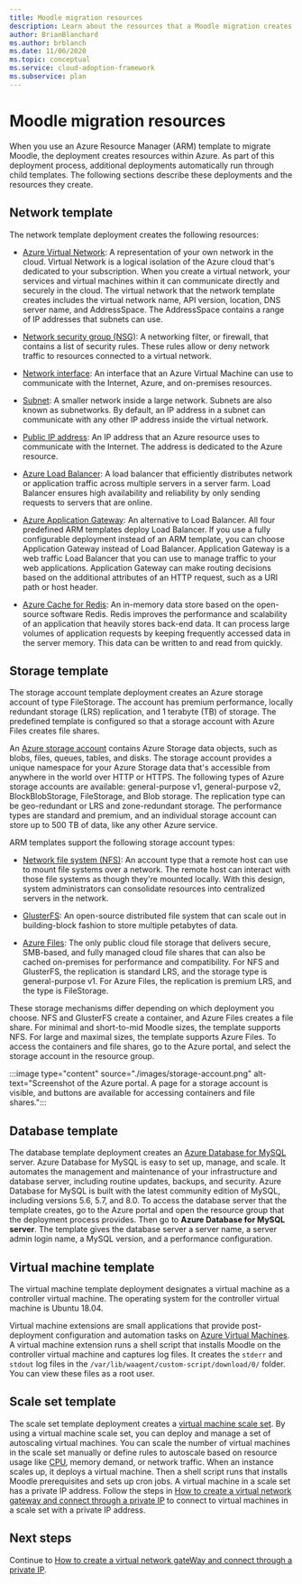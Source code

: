 ```yaml
---
title: Moodle migration resources
description: Learn about the resources that a Moodle migration creates within Azure. Examples include an Azure Virtual Network, a network security group, and a subnet.
author: BrianBlanchard
ms.author: brblanch 
ms.date: 11/06/2020
ms.topic: conceptual
ms.service: cloud-adoption-framework
ms.subservice: plan
---
```


# Moodle migration resources

When you use an Azure Resource Manager (ARM) template to migrate Moodle, the deployment creates resources within Azure. As part of this deployment process, additional deployments automatically run through child templates. The following sections describe these deployments and the resources they create.

## Network template

The network template deployment creates the following resources:

- [Azure Virtual Network](/azure/virtual-network/virtual-networks-overview): A representation of your own network in the cloud. Virtual Network is a logical isolation of the Azure cloud that's dedicated to your subscription. When you create a virtual network, your services and virtual machines within it can communicate directly and securely in the cloud. The virtual network that the network template creates includes the virtual network name, API version, location, DNS server name, and AddressSpace. The AddressSpace contains a range of IP addresses that subnets can use.

- [Network security group (NSG)](/azure/virtual-network/network-security-groups-overview): A networking filter, or firewall, that contains a list of security rules. These rules allow or deny network traffic to resources connected to a virtual network.

- [Network interface](/azure/virtual-network/virtual-network-network-interface): An interface that an Azure Virtual Machine can use to communicate with the Internet, Azure, and on-premises resources.

- [Subnet](/azure/virtual-network/virtual-network-manage-subnet): A smaller network inside a large network. Subnets are also known as subnetworks. By default, an IP address in a subnet can communicate with any other IP address inside the virtual network.

- [Public IP address](/azure/virtual-network/public-ip-addresses#:~:text=Public%20IP%20addresses%20enable%20Azure,IP%20assigned%20can%20communicate%20outbound): An IP address that an Azure resource uses to communicate with the Internet. The address is dedicated to the Azure resource.

- [Azure Load Balancer](/azure/virtual-machines/windows/tutorial-load-balancer#:~:text=An%20Azure%20load%20balancer%20is,traffic%20to%20an%20operational%20VM): A load balancer that efficiently distributes network or application traffic across multiple servers in a server farm. Load Balancer ensures high availability and reliability by only sending requests to servers that are online.

- [Azure Application Gateway](/azure/application-gateway/overview): An alternative to Load Balancer. All four predefined ARM templates deploy Load Balancer. If you use a fully configurable deployment instead of an ARM template, you can choose Application Gateway instead of Load Balancer. Application Gateway is a web traffic Load Balancer that you can use to manage traffic to your web applications. Application Gateway can make routing decisions based on the additional attributes of an HTTP request, such as a URI path or host header.

- [Azure Cache for Redis](/azure/azure-cache-for-redis/cache-overview): An in-memory data store based on the open-source software Redis. Redis improves the performance and scalability of an application that heavily stores back-end data. It can process large volumes of application requests by keeping frequently accessed data in the server memory. This data can be written to and read from quickly.

## Storage template

The storage account template deployment creates an Azure storage account of type FileStorage. The account has premium performance, locally redundant storage (LRS) replication, and 1 terabyte (TB) of storage. The predefined template is configured so that a storage account with Azure Files creates file shares.

An [Azure storage account](/azure/storage/common/storage-account-overview) contains Azure Storage data objects, such as blobs, files, queues, tables, and disks. The storage account provides a unique namespace for your Azure Storage data that's accessible from anywhere in the world over HTTP or HTTPS. The following types of Azure storage accounts are available: general-purpose v1, general-purpose v2, BlockBlobStorage, FileStorage, and Blob storage. The replication type can be geo-redundant or LRS and zone-redundant storage. The performance types are standard and premium, and an individual storage account can store up to 500 TB of data, like any other Azure service.

ARM templates support the following storage account types:

- [Network file system (NFS)](/windows-server/storage/nfs/nfs-overview): An account type that a remote host can use to mount file systems over a network. The remote host can interact with those file systems as though they're mounted locally. With this design, system administrators can consolidate resources into centralized servers in the network.

- [GlusterFS](/azure/virtual-machines/workloads/sap/high-availability-guide-rhel-glusterfs): An open-source distributed file system that can scale out in building-block fashion to store multiple petabytes of data.

- [Azure Files](/azure/storage/files/storage-files-introduction): The only public cloud file storage that delivers secure, SMB-based, and fully managed cloud file shares that can also be cached on-premises for performance and compatibility. For NFS and GlusterFS, the replication is standard LRS, and the storage type is general-purpose v1. For Azure Files, the replication is premium LRS, and the type is FileStorage.

These storage mechanisms differ depending on which deployment you choose. NFS and GlusterFS create a container, and Azure Files creates a file share. For minimal and short-to-mid Moodle sizes, the template supports NFS. For large and maximal sizes, the template supports Azure Files. To access the containers and file shares, go to the Azure portal, and select the storage account in the resource group.

:::image type="content" source="./images/storage-account.png" alt-text="Screenshot of the Azure portal. A page for a storage account is visible, and buttons are available for accessing containers and file shares.":::

## Database template

The database template deployment creates an [Azure Database for MySQL](/azure/mysql/) server. Azure Database for MySQL is easy to set up, manage, and scale. It automates the management and maintenance of your infrastructure and database server, including routine updates, backups, and security. Azure Database for MySQL is built with the latest community edition of MySQL, including versions 5.6, 5.7, and 8.0. To access the database server that the template creates, go to the Azure portal and open the resource group that the deployment process provides. Then go to **Azure Database for MySQL server**. The template gives the database server a server name, a server admin login name, a MySQL version, and a performance configuration.

## Virtual machine template

The virtual machine template deployment designates a virtual machine as a controller virtual machine. The operating system for the controller virtual machine is Ubuntu 18.04.

Virtual machine extensions are small applications that provide post-deployment configuration and automation tasks on [Azure Virtual Machines](/azure/virtual-machines/extensions/overview). A virtual machine extension runs a shell script that installs Moodle on the controller virtual machine and captures log files. It creates the `stderr` and `stdout` log files in the `/var/lib/waagent/custom-script/download/0/` folder. You can view these files as a root user.

## Scale set template

The scale set template deployment creates a [virtual machine scale set](/azure/virtual-machine-scale-sets/overview). By using a virtual machine scale set, you can deploy and manage a set of autoscaling virtual machines. You can scale the number of virtual machines in the scale set manually or define rules to autoscale based on resource usage like [CPU](/visualstudio/profiling/average-cpu-utilization), memory demand, or network traffic. When an instance scales up, it deploys a virtual machine. Then a shell script runs that installs Moodle prerequisites and sets up cron jobs. A virtual machine in a scale set has a private IP address. Follow the steps in [How to create a virtual network gateway and connect through a private IP](./vpn-gateway.md) to connect to virtual machines in a scale set with a private IP address.

## Next steps

Continue to [How to create a virtual network gateWay and connect through a private IP](./vpn-gateway.md).
